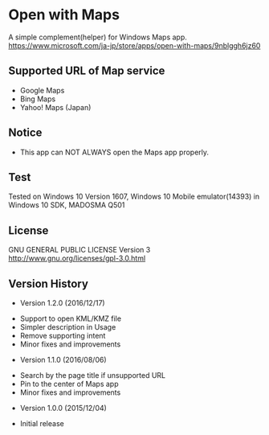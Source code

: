 ﻿Open with Maps
==============

A simple complement(helper) for Windows Maps app.  
https://www.microsoft.com/ja-jp/store/apps/open-with-maps/9nblggh6jz60

## Supported URL of Map service
- Google Maps
- Bing Maps
- Yahoo! Maps (Japan)

## Notice
- This app can NOT ALWAYS open the Maps app properly.

## Test
Tested on Windows 10 Version 1607, Windows 10 Mobile emulator(14393) in Windows 10 SDK, MADOSMA Q501

## License
GNU GENERAL PUBLIC LICENSE Version 3  
http://www.gnu.org/licenses/gpl-3.0.html

## Version History
- Version 1.2.0 (2016/12/17)
 * Support to open KML/KMZ file
 * Simpler description in Usage
 * Remove supporting intent
 * Minor fixes and improvements

- Version 1.1.0 (2016/08/06)
 * Search by the page title if unsupported URL
 * Pin to the center of Maps app
 * Minor fixes and improvements

- Version 1.0.0 (2015/12/04)  
 * Initial release

